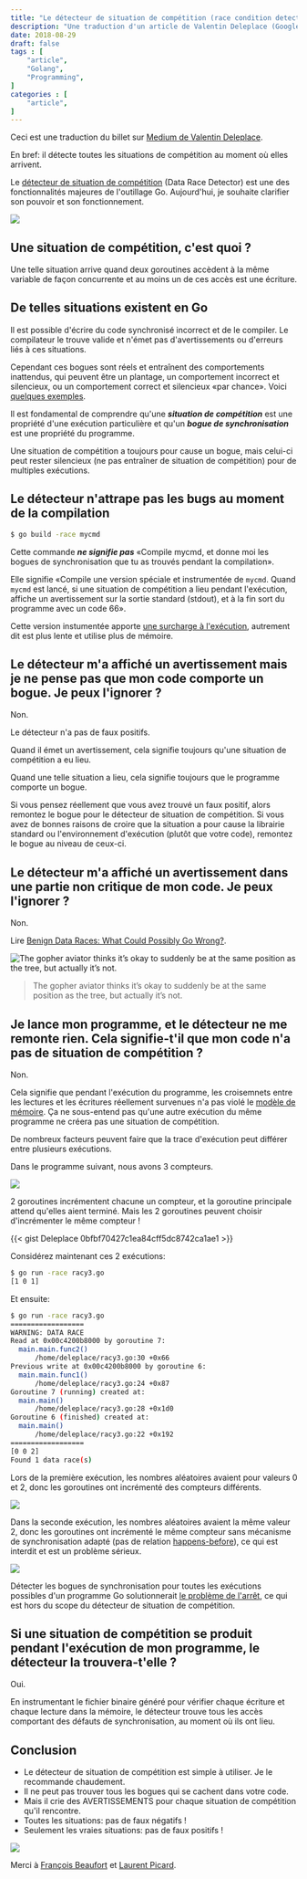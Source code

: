 ```yaml
---
title: "Le détecteur de situation de compétition (race condition detector) de Go trouve-t'il toutes les situations ?"
description: "Une traduction d'un article de Valentin Deleplace (Google)"
date: 2018-08-29
draft: false
tags : [
    "article",
    "Golang",
    "Programming",
]
categories : [
    "article",
]
---
```


Ceci est une traduction du billet sur [Medium de Valentin Deleplace](https://medium.com/@val_deleplace/does-the-race-detector-catch-all-data-races-1afed51d57fb).

En bref: il détecte toutes les situations de compétition au moment où elles arrivent.

Le [détecteur de situation de compétition](https://golang.org/doc/articles/race_detector.html) (Data Race Detector) est une des fonctionnalités majeures de l'outillage Go. Aujourd'hui, je souhaite clarifier son pouvoir et son fonctionnement.

![](/img/post/180829_race_detector/15B0mRJWmLWUxmw4QT7DCw.gif)

## Une situation de compétition, c'est quoi ?

Une telle situation arrive quand deux goroutines accèdent à la même variable de façon concurrente et au moins un de ces accès est une écriture.

## De telles situations existent en Go

Il est possible d'écrire du code synchronisé incorrect et de le compiler. Le compilateur le trouve valide et n'émet pas d'avertissements ou d'erreurs liés à ces situations.

Cependant ces bogues sont réels et entraînent des comportements inattendus, qui peuvent être un plantage, un comportement incorrect et silencieux, ou un comportement correct et silencieux «par chance». Voici [quelques exemples](https://golang.org/doc/articles/race_detector.html#Typical_Data_Races).

Il est fondamental de comprendre qu'une ***situation de compétition*** est une propriété d'une exécution particulière et qu'un ***bogue de synchronisation*** est une propriété du programme.

Une situation de compétition a toujours pour cause un bogue, mais celui-ci peut rester silencieux (ne pas entraîner de situation de compétition) pour de multiples exécutions.

## Le détecteur n'attrape pas les bugs au moment de la compilation

```bash
$ go build -race mycmd
```

Cette commande ***ne signifie pas*** «Compile mycmd, et donne moi les bogues de synchronisation que tu as trouvés pendant la compilation».

Elle signifie «Compile une version spéciale et instrumentée de `mycmd`. Quand `mycmd` est lancé, si une situation de compétition a lieu pendant l'exécution, affiche un avertissement sur la sortie standard (stdout), et à la fin sort du programme avec un code 66».

Cette version instumentée apporte [une surcharge à l'exécution](https://golang.org/doc/articles/race_detector.html#Runtime_Overheads), autrement dit est plus lente et utilise plus de mémoire.

## Le détecteur m'a affiché un avertissement mais je ne pense pas que mon code comporte un bogue. Je peux l'ignorer ?

Non.

Le détecteur n'a pas de faux positifs.

Quand il émet un avertissement, cela signifie toujours qu'une situation de compétition a eu lieu.

Quand une telle situation a lieu, cela signifie toujours que le programme comporte un bogue.

Si vous pensez réellement que vous avez trouvé un faux positif, alors remontez le bogue pour le détecteur de situation de compétition. Si vous avez de bonnes raisons de croire que la situation a pour cause la librairie standard ou l'environnement d'exécution (plutôt que votre code), remontez le bogue au niveau de ceux-ci.

## Le détecteur m'a affiché un avertissement dans une partie non critique de mon code. Je peux l'ignorer ?

Non.

Lire [Benign Data Races: What Could Possibly Go Wrong?](https://software.intel.com/en-us/blogs/2013/01/06/benign-data-races-what-could-possibly-go-wrong).

![The gopher aviator thinks it’s okay to suddenly be at the same position as the tree, but actually it’s not.](/img/post/180829_race_detector/3w2LON-EexJ3kkNwqn3BBw.png)

> The gopher aviator thinks it’s okay to suddenly be at the same position as the tree, but actually it’s not.

## Je lance mon programme, et le détecteur ne me remonte rien. Cela signifie-t'il que mon code n'a pas de situation de compétition ?

Non.

Cela signifie que pendant l'exécution du programme, les croisemnets entre les lectures et les écritures réellement survenues n'a pas violé le [modèle de mémoire](https://golang.org/ref/mem). Ça ne sous-entend pas qu'une autre exécution du même programme ne créera pas une situation de compétition.

De nombreux facteurs peuvent faire que la trace d'exécution peut différer entre plusieurs exécutions.

Dans le programme suivant, nous avons 3 compteurs.

![](/img/post/180829_race_detector/3s94X2riJ5BmDm171TuW8g.png)

2 goroutines incrémentent chacune un compteur, et la goroutine principale attend qu'elles aient terminé. Mais les 2 goroutines peuvent choisir d'incrémenter le même compteur !

{{< gist Deleplace 0bfbf70427c1ea84cff5dc8742ca1ae1 >}}

Considérez maintenant ces 2 exécutions:

```bash
$ go run -race racy3.go 
[1 0 1]
```

Et ensuite:

```bash
$ go run -race racy3.go 
==================
WARNING: DATA RACE
Read at 0x00c4200b8000 by goroutine 7:
  main.main.func2()
      /home/deleplace/racy3.go:30 +0x66
Previous write at 0x00c4200b8000 by goroutine 6:
  main.main.func1()
      /home/deleplace/racy3.go:24 +0x87
Goroutine 7 (running) created at:
  main.main()
      /home/deleplace/racy3.go:28 +0x1d0
Goroutine 6 (finished) created at:
  main.main()
      /home/deleplace/racy3.go:22 +0x192
==================
[0 0 2]
Found 1 data race(s)
```

Lors de la première exécution, les nombres aléatoires avaient pour valeurs 0 et 2, donc les goroutines ont incrémenté des compteurs différents.

![](/img/post/180829_race_detector/p4ODM3PhMxwz0FZWVE3Uqg.png)

Dans la seconde exécution, les nombres aléatoires avaient la même valeur 2, donc les goroutines ont incrémenté le même compteur sans mécanisme de synchronisation adapté (pas de relation [happens-before](https://golang.org/ref/mem#tmp_2)), ce qui est interdit et est un problème sérieux.

![](/img/post/180829_race_detector/VRrdi8RaD8if2QghRLpWGw.png)

Détecter les bogues de synchronisation pour toutes les exécutions possibles d'un programme Go solutionnerait [le problème de l'arrêt](https://fr.wikipedia.org/wiki/Probl%C3%A8me_de_l%27arr%C3%AAt), ce qui est hors du scope du détecteur de situation de compétition.

## Si une situation de compétition se produit pendant l'exécution de mon programme, le détecteur la trouvera-t'elle ?

Oui.

En instrumentant le fichier binaire généré pour vérifier chaque écriture et chaque lecture dans la mémoire, le détecteur trouve tous les accès comportant des défauts de synchronisation, au moment où ils ont lieu.

## Conclusion

- Le détecteur de situation de compétition est simple à utiliser. Je le recommande chaudement.
- Il ne peut pas trouver tous les bogues qui se cachent dans votre code.
- Mais il crie des AVERTISSEMENTS pour chaque situation de compétition qu'il rencontre.
- Toutes les situations: pas de faux négatifs !
- Seulement les vraies situations: pas de faux positifs !

![](/img/post/180829_race_detector/9HvtQd4bOBHUQtgdK0UoCQ.png)

Merci à [François Beaufort](https://medium.com/@beaufortfrancois?source=post_page) et [Laurent Picard](https://medium.com/@PicardParis?source=post_page).
